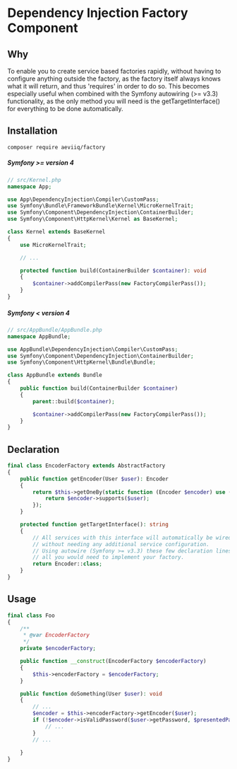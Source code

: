 # Dependency Injection Factory Component

## Why
To enable you to create service based factories rapidly, without having to configure
anything outside the factory, as the factory itself always knows what it will return, and thus 'requires' in order to do so. This becomes especially useful when combined with the Symfony autowiring (>= v3.3) functionality, as the only method you will need is the getTargetInterface() for everything to be done automatically.

## Installation
```
composer require aeviiq/factory
```
##### Symfony >= version 4
```php
// src/Kernel.php
namespace App;

use App\DependencyInjection\Compiler\CustomPass;
use Symfony\Bundle\FrameworkBundle\Kernel\MicroKernelTrait;
use Symfony\Component\DependencyInjection\ContainerBuilder;
use Symfony\Component\HttpKernel\Kernel as BaseKernel;

class Kernel extends BaseKernel
{
    use MicroKernelTrait;

    // ...

    protected function build(ContainerBuilder $container): void
    {
        $container->addCompilerPass(new FactoryCompilerPass());
    }
}
```
##### Symfony < version 4
```php
// src/AppBundle/AppBundle.php
namespace AppBundle;

use AppBundle\DependencyInjection\Compiler\CustomPass;
use Symfony\Component\DependencyInjection\ContainerBuilder;
use Symfony\Component\HttpKernel\Bundle\Bundle;

class AppBundle extends Bundle
{
    public function build(ContainerBuilder $container)
    {
        parent::build($container);

        $container->addCompilerPass(new FactoryCompilerPass());
    }
}
```
## Declaration
```php
final class EncoderFactory extends AbstractFactory
{
    public function getEncoder(User $user): Encoder
    {
        return $this->getOneBy(static function (Encoder $encoder) use ($user) {
            return $encoder->supports($user);
        });
    }

    protected function getTargetInterface(): string
    {
        // All services with this interface will automatically be wired to the factory 
        // without needing any additional service configuration.
        // Using autowire (Symfony >= v3.3) these few declaration lines are
        // all you would need to implement your factory.
        return Encoder::class;
    }
}
```

## Usage
```php
final class Foo
{
    /**
     * @var EncoderFactory
     */
    private $encoderFactory;

    public function __construct(EncoderFactory $encoderFactory)
    {
        $this->encoderFactory = $encoderFactory;
    }

    public function doSomething(User $user): void
    {
        // ...
        $encoder = $this->encoderFactory->getEncoder($user);
        if (!$encoder->isValidPassword($user->getPassword, $presentedPassword, $user->getSalt())) {
            // ...
        }
        // ...
        
    }
}
```
